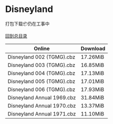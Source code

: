 # Disneyland

打包下载📦仍在工事中

[回到总目录](/Catalogs.md)







Online | Download
--- | ---
Disneyland 002 (TGMG).cbz | 17.26MiB
Disneyland 003 (TGMG).cbz | 16.85MiB
Disneyland 004 (TGMG).cbz | 17.13MiB
Disneyland 005 (TGMG).cbz | 17.01MiB
Disneyland 006 (TGMG).cbz | 17.93MiB
Disneyland Annual 1969.cbz | 31.84MiB
Disneyland Annual 1970.cbz | 13.37MiB
Disneyland Annual 1971.cbz | 11.10MiB